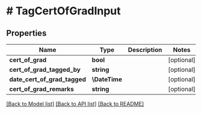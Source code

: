 # # TagCertOfGradInput

## Properties

Name | Type | Description | Notes
------------ | ------------- | ------------- | -------------
**cert_of_grad** | **bool** |  | [optional]
**cert_of_grad_tagged_by** | **string** |  | [optional]
**date_cert_of_grad_tagged** | **\DateTime** |  | [optional]
**cert_of_grad_remarks** | **string** |  | [optional]

[[Back to Model list]](../../README.md#models) [[Back to API list]](../../README.md#endpoints) [[Back to README]](../../README.md)
